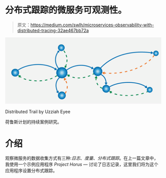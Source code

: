 # 分布式跟踪的微服务可观测性。

> 原文：<https://medium.com/swlh/microservices-observability-with-distributed-tracing-32ae467bb72a>

![](img/b45a751cb8c8280548c3f282b8d56515.png)

Distributed Trail by Uzziah Eyee

荷鲁斯计划的持续案例研究。

# 介绍

观察微服务的数据收集方式有三种:*日志*、*度量*、*分布式跟踪*。在上一篇文章中，我使用一个示例应用程序 *Project Horus —* 讨论了日志记录，这里我们将为这个应用程序设置分布式跟踪。